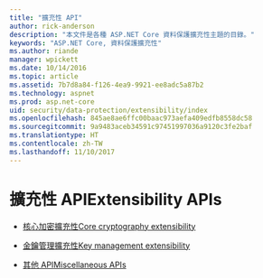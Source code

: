 ```yaml
---
title: "擴充性 API"
author: rick-anderson
description: "本文件是各種 ASP.NET Core 資料保護擴充性主題的目錄。"
keywords: "ASP.NET Core, 資料保護擴充性"
ms.author: riande
manager: wpickett
ms.date: 10/14/2016
ms.topic: article
ms.assetid: 7b7d8a84-f126-4ea9-9921-ee8adc5a87b2
ms.technology: aspnet
ms.prod: asp.net-core
uid: security/data-protection/extensibility/index
ms.openlocfilehash: 845ae8ae6ffc00baac973aefa409edfb8558dc58
ms.sourcegitcommit: 9a9483aceb34591c97451997036a9120c3fe2baf
ms.translationtype: HT
ms.contentlocale: zh-TW
ms.lasthandoff: 11/10/2017
---
```

# <a name="extensibility-apis"></a><span data-ttu-id="a0718-104">擴充性 API</span><span class="sxs-lookup"><span data-stu-id="a0718-104">Extensibility APIs</span></span>

* [<span data-ttu-id="a0718-105">核心加密擴充性</span><span class="sxs-lookup"><span data-stu-id="a0718-105">Core cryptography extensibility</span></span>](core-crypto.md)

* [<span data-ttu-id="a0718-106">金鑰管理擴充性</span><span class="sxs-lookup"><span data-stu-id="a0718-106">Key management extensibility</span></span>](key-management.md)

* [<span data-ttu-id="a0718-107">其他 API</span><span class="sxs-lookup"><span data-stu-id="a0718-107">Miscellaneous APIs</span></span>](misc-apis.md)
